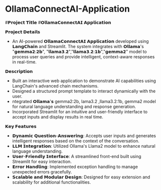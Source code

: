 # OllamaConnectAI-Application

#𝗣𝗿𝗼𝗷𝗲𝗰𝘁 𝗧𝗶𝘁𝗹𝗲
#𝗢𝗹𝗹𝗮𝗺𝗮𝗖𝗼𝗻𝗻𝗲𝗰𝘁𝗔𝗜 𝗔𝗽𝗽𝗹𝗶𝗰𝗮𝘁𝗶𝗼𝗻

**𝗣𝗿𝗼𝗷𝗲𝗰𝘁 𝗗𝗲𝘁𝗮𝗶𝗹𝘀**
  - An AI-powered 𝗢𝗹𝗹𝗮𝗺𝗮𝗖𝗼𝗻𝗻𝗲𝗰𝘁𝗔𝗜 𝗔𝗽𝗽𝗹𝗶𝗰𝗮𝘁𝗶𝗼𝗻 developed using 𝗟𝗮𝗻𝗴𝗖𝗵𝗮𝗶𝗻 and Streamlit. The system integrates with 𝗢𝗹𝗹𝗮𝗺𝗮's "𝗴𝗲𝗺𝗺𝗮𝟮:𝟮𝗯", "𝗹𝗹𝗮𝗺𝗮𝟯.𝟮","𝗹𝗹𝗮𝗺𝗮𝟯.𝟮:𝟭𝗯","𝗴𝗲𝗺𝗺𝗮𝟮" model to process user queries and provide intelligent, context-aware responses in real-time.

**𝗗𝗲𝘀𝗰𝗿𝗶𝗽𝘁𝗶𝗼𝗻**
-  Built an interactive web application to demonstrate AI capabilities using LangChain's advanced chain mechanisms.
-  Designed a structured prompt template to interact dynamically with the user.
-  ntegrated 𝗢𝗹𝗹𝗮𝗺𝗮'𝘀 gemma2:2b, lama3.2 ,llama3.2:1b, gemma2 
 model for natural language understanding and response generation.
- Incorporated Streamlit for an intuitive and user-friendly interface to accept inputs and display results in real time.

**𝗞𝗲𝘆 𝗙𝗲𝗮𝘁𝘂𝗿𝗲𝘀**
- 𝗗𝘆𝗻𝗮𝗺𝗶𝗰 𝗤𝘂𝗲𝘀𝘁𝗶𝗼𝗻-𝗔𝗻𝘀𝘄𝗲𝗿𝗶𝗻𝗴: Accepts user inputs and generates intelligent responses based on the context of the conversation.
- 𝗟𝗟𝗠 𝗜𝗻𝘁𝗲𝗴𝗿𝗮𝘁𝗶𝗼𝗻: Utilized Ollama's Llama2 model to enhance natural language understanding.
-  𝗨𝘀𝗲𝗿-𝗙𝗿𝗶𝗲𝗻𝗱𝗹𝘆 𝗜𝗻𝘁𝗲𝗿𝗳𝗮𝗰𝗲: A streamlined front-end built using Streamlit for easy interaction.
-  𝗘𝗿𝗿𝗼𝗿 𝗛𝗮𝗻𝗱𝗹𝗶𝗻𝗴: Implemented exception handling to manage unexpected errors gracefully.
-  𝗦𝗰𝗮𝗹𝗮𝗯𝗹𝗲 𝗮𝗻𝗱 𝗠𝗼𝗱𝘂𝗹𝗮𝗿 𝗗𝗲𝘀𝗶𝗴𝗻: Designed for easy extension and scalability for additional functionalities.



